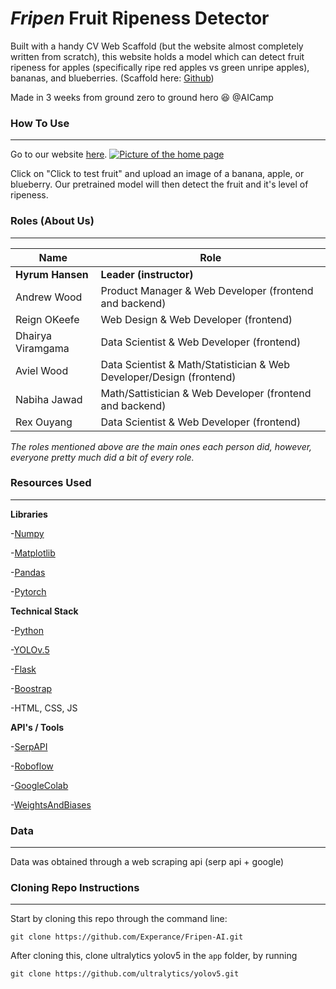 # *Fripen* Fruit Ripeness Detector

Built with a handy CV Web Scaffold (but the website almost completely written from scratch), this website holds a model which can detect fruit ripeness for apples (specifically ripe red apples vs green unripe apples), bananas, and blueberries. (Scaffold here: [Github](https://github.com/organization-x/omni/tree/omni_cv))


Made in 3 weeks from ground zero to ground hero 😆 @AICamp 

### How To Use
***

Go to our website [here](https://cocalc19.ai-camp.dev/1f5857f2-6682-4940-8a34-bfeaf3edb175/port/12345/). 
[![Picture of the home page](app/static/images1/frontpageofwebsite.png)](https://cocalc21.ai-camp.dev/4122a58b-ef8f-4bd5-b08c-84c178a47d2e/port/12345/#page-top)


Click on "Click to test fruit" and upload an image of a banana, apple, or blueberry. Our pretrained model will then detect the fruit and it's level of ripeness.

### Roles (About Us)
***

**Name** | **Role**
---- | ----
**Hyrum Hansen** | **Leader (instructor)**
Andrew Wood | Product Manager & Web Developer (frontend and backend)
Reign OKeefe | Web Design & Web Developer (frontend)
Dhairya Viramgama | Data Scientist & Web Developer (frontend)
Aviel Wood | Data Scientist & Math/Statistician & Web Developer/Design (frontend)
Nabiha Jawad | Math/Sattistician & Web Developer (frontend and backend)
Rex Ouyang | Data Scientist & Web Developer (frontend)

*The roles mentioned above are the main ones each person did, however, everyone pretty much did a bit of every role.*

### Resources Used
***

**Libraries**

-[Numpy](https://numpy.org)

-[Matplotlib](https://matplotlib.org/)

-[Pandas](https://pandas.pydata.org/)

-[Pytorch](https://pytorch.org/)

**Technical Stack**

-[Python](https://python.org)

-[YOLOv.5](https://github.com/ultralytics/yolov5)

-[Flask](https://flask.palletsprojects.com/en/2.1.x/)

-[Boostrap](https://getbootstrap.com/)

-HTML, CSS, JS

**API's / Tools**

-[SerpAPI](https://serpapi.com/dashboard)

-[Roboflow](https://roboflow.com)

-[GoogleColab](https://colab.research.google.com)

-[WeightsAndBiases](https://wandb.ai)


### Data
***

Data was obtained through a web scraping api (serp api + google)

### Cloning Repo Instructions
***

Start by cloning this repo through the command line: 

`git clone https://github.com/Experance/Fripen-AI.git`

After cloning this, clone ultralytics yolov5 in the `app` folder, by running 

`git clone https://github.com/ultralytics/yolov5.git`
